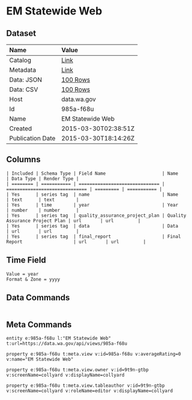 # EM Statewide Web

## Dataset

| Name | Value |
| :--- | :---- |
| Catalog | [Link](https://catalog.data.gov/dataset/em-statewide-web) |
| Metadata | [Link](https://data.wa.gov/api/views/985a-f68u) |
| Data: JSON | [100 Rows](https://data.wa.gov/api/views/985a-f68u/rows.json?max_rows=100) |
| Data: CSV | [100 Rows](https://data.wa.gov/api/views/985a-f68u/rows.csv?max_rows=100) |
| Host | data.wa.gov |
| Id | 985a-f68u |
| Name | EM Statewide Web |
| Created | 2015-03-30T02:38:51Z |
| Publication Date | 2015-03-30T18:14:26Z |

## Columns

```ls
| Included | Schema Type | Field Name                     | Name                           | Data Type | Render Type |
| ======== | =========== | ============================== | ============================== | ========= | =========== |
| Yes      | series tag  | name                           | Name                           | text      | text        |
| Yes      | time        | year                           | Year                           | number    | number      |
| Yes      | series tag  | quality_assurance_project_plan | Quality Assurance Project Plan | url       | url         |
| Yes      | series tag  | data                           | Data                           | url       | url         |
| Yes      | series tag  | final_report                   | Final Report                   | url       | url         |
```

## Time Field

```ls
Value = year
Format & Zone = yyyy
```

## Data Commands

```ls
```

## Meta Commands

```ls
entity e:985a-f68u l:"EM Statewide Web" t:url=https://data.wa.gov/api/views/985a-f68u

property e:985a-f68u t:meta.view v:id=985a-f68u v:averageRating=0 v:name="EM Statewide Web"

property e:985a-f68u t:meta.view.owner v:id=9t9n-gtbp v:screenName=collyard v:displayName=collyard

property e:985a-f68u t:meta.view.tableauthor v:id=9t9n-gtbp v:screenName=collyard v:roleName=editor v:displayName=collyard
```